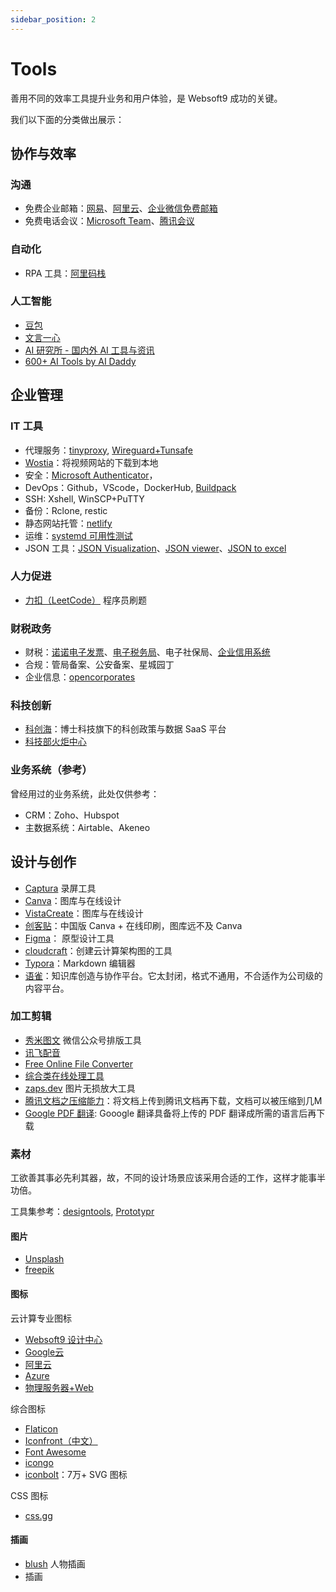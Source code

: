 ```yaml
---
sidebar_position: 2
---
```

 
# Tools

善用不同的效率工具提升业务和用户体验，是 Websoft9 成功的关键。

我们以下面的分类做出展示：  

## 协作与效率

### 沟通

* 免费企业邮箱：[网易](https://ym.163.com/)、[阿里云](https://wanwang.aliyun.com/mail)、[企业微信免费邮箱](https://work.weixin.qq.com/mail/)
* 免费电话会议：[Microsoft Team](https://www.microsoft.com/zh-cn/microsoft-teams/log-in)、[腾讯会议](https://meeting.tencent.com/)

### 自动化

* RPA 工具：[阿里码栈](https://codestore.taobao.com/index.htm)   

### 人工智能

- [豆包](https://www.doubao.com/chat/)
- [文言一心](https://yiyan.baidu.com/)
- [AI 研究所 - 国内外 AI 工具与资讯](https://www.aiyjs.com/)
- [600+ AI Tools by AI Daddy](https://docs.google.com/spreadsheets/d/1jmcdUFzwuZs3JnFQuoP9SfB3kGKm5HB-5TG8RIOVKYM)

## 企业管理

### IT 工具

* 代理服务：[tinyproxy](https://github.com/Websoft9/docker-library/tree/main/apps/tinyproxy), [Wireguard+Tunsafe](https://github.com/Websoft9/docker-library/tree/main/apps/wireguard)
* [Wostia](https://wistia.com/)：将视频网站的下载到本地
* 安全：[Microsoft Authenticator](https://support.microsoft.com/zh-cn/account-billing/%E4%B8%8B%E8%BD%BD%E5%B9%B6%E5%AE%89%E8%A3%85microsoft-authenticator%E5%BA%94%E7%94%A8-351498fc-850a-45da-b7b6-27e523b8702a)，
* DevOps：Github，VScode，DockerHub, [Buildpack](https://github.com/buildpacks)
* SSH: Xshell, WinSCP+PuTTY
* 备份：Rclone, restic
* 静态网站托管：[netlify](https://www.netlify.com)
* 运维：[systemd 可用性测试](https://systemd-by-example.com/)
* JSON 工具：[JSON Visualization](https://altearius.github.io/tools/json/index.html)、[JSON viewer](https://jsonhero.io/)、[JSON to excel](https://jsontoexcel.com/)


### 人力促进

* [力扣（LeetCode）](https://leetcode.cn/) 程序员刷题

### 财税政务

* 财税：[诺诺电子发票](https://fp.jss.com.cn/#/)、[电子税务局](https://etax.hunan.chinatax.gov.cn/wsbs/)、电子社保局、[企业信用系统](http://gx.gsxt.gov.cn/)
* 合规：管局备案、公安备案、星城园丁
* 企业信息：[opencorporates](https://opencorporates.com/companies/us_co/20181765483)

### 科技创新

* [科创海](https://kch.boshiyun.com.cn)：博士科技旗下的科创政策与数据 SaaS 平台
* [科技部火炬中心](http://www.chinatorch.gov.cn/)

### 业务系统（参考）

曾经用过的业务系统，此处仅供参考：  

* CRM：Zoho、Hubspot
* 主数据系统：Airtable、Akeneo

## 设计与创作

* [Captura](https://mathewsachin.github.io/Captura/) 录屏工具
* [Canva](https://www.canva.cn/)：图库与在线设计
* [VistaCreate](https://create.vista.com/)：图库与在线设计
* [创客贴](https://www.chuangkit.com/)：中国版 Canva + 在线印刷，图库远不及 Canva
* [Figma](https://www.figma.com/)： 原型设计工具
* [cloudcraft](https://www.cloudcraft.co/)：创建云计算架构图的工具
* [Typora](https://typoraio.cn/)：Markdown 编辑器
* [语雀](https://yuque.com)：知识库创造与协作平台。它太封闭，格式不通用，不合适作为公司级的内容平台。

### 加工剪辑

* [秀米图文](https://xiumi.us/#/) 微信公众号排版工具
* [讯飞配音](https://peiyin.xunfei.cn/)
* [Free Online File Converter](https://www.online-convert.com/)
* [综合类在线处理工具](https://123apps.com/cn/)
* [zaps.dev](https://ojoy.zaps.dev/) 图片无损放大工具
* [腾讯文档之压缩能力](https://docs.qq.com/)：将文档上传到腾讯文档再下载，文档可以被压缩到几M
* [Google PDF 翻译](https://translate.google.com/?hl=en&sl=auto&tl=zh-CN&op=docs): Gooogle 翻译具备将上传的 PDF 翻译成所需的语言后再下载 

### 素材 

工欲善其事必先利其器，故，不同的设计场景应该采用合适的工作，这样才能事半功倍。

工具集参考：[designtools](https://designtools.cc/), [Prototypr](https://prototypr.io/prototyping/)

#### 图片

- [Unsplash](https://unsplash.com/)
- [freepik](https://www.freepik.com/)

#### 图标

云计算专业图标  

- [Websoft9 设计中心](https://www.iconfont.cn/user/detail?uid=7994141)
- [Google云](https://cloud.google.com/icons/)
- [阿里云](https://www.iconfont.cn/user/detail?userViewType=collections&uid=6856114)
- [Azure](https://www.microsoft.com/en-us/surface?icid=mscom_marcom_dlc)
- [物理服务器+Web](https://www.iconfinder.com/WHCompare)

综合图标  

- [Flaticon](https://www.flaticon.com/)
- [Iconfront（中文）](https://www.iconfont.cn/)
- [Font Awesome](https://fontawesome.com/)
- [icongo](https://icongo.github.io/#/)
- [iconbolt](https://www.iconbolt.com/)：7万+ SVG 图标

CSS 图标

- [css.gg](https://css.gg/)

#### 插画

* [blush](https://blush.design/zh-CN/plans) 人物插画
* [](https://iconscout.com/) 插画
